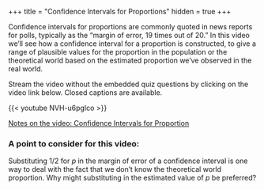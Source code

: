 +++
title = "Confidence Intervals for Proportions"
hidden = true
+++

Confidence intervals for proportions are commonly quoted in news reports for polls, typically as the “margin of error, 19 times out of 20.” In this video we’ll see how a confidence interval for a proportion is constructed, to give a range of plausible values for the proportion in the population or the theoretical world based on the estimated proportion we’ve observed in the real world.

Stream the video without the embedded quiz questions by clicking on the video link below. Closed captions are available.

{{< youtube NVH-u6pgIco >}}

[Notes on the video: Confidence Intervals for Proportion](../7-2-Confidence-Intervals-for-Proportions.pdf)

### A point to consider for this video:

Substituting 1/2 for *p* in the margin of error of a confidence interval is one way to deal with the fact that we don’t know the theoretical world proportion. Why might substituting in the estimated value of *p* be preferred?

 